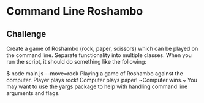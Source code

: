 # Command Line Roshambo

## Challenge
Create a game of Roshambo (rock, paper, scissors) which can be played on the command line. Separate functionality into multiple classes. When you run the script, it should do something like the following:

$ node main.js --move=rock
Playing a game of Roshambo against the computer.
Player plays rock!
Computer plays paper!
~Computer wins.~
You may want to use the yargs  package to help with handling command line arguments and flags.